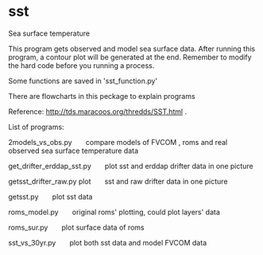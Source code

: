sst
===

Sea surface temperature 

This program gets observed  and  model sea surface data. After running this program, a contour plot will be generated at
the end.
Remember to modify the hard code before you running a process.

Some functions are saved in 'sst_function.py'

There are flowcharts in this peckage to explain programs 

Reference:  http://tds.maracoos.org/thredds/SST.html .

List of programs:


2models_vs_obs.py         &nbsp;&nbsp;&nbsp;&nbsp;&nbsp;        compare models of FVCOM , roms and real observed sea surface temperature data

get_drifter_erddap_sst.py    &nbsp;&nbsp;&nbsp;&nbsp;&nbsp;     plot sst and erddap drifter data in one picture

getsst_drifter_raw.py plot   &nbsp;&nbsp;&nbsp;&nbsp;&nbsp;     sst and raw drifter data in one picture

getsst.py             &nbsp;&nbsp;&nbsp;&nbsp;&nbsp;            plot sst data

roms_model.py          &nbsp;&nbsp;&nbsp;&nbsp;&nbsp;           original roms' plotting, could plot layers' data

roms_sur.py              &nbsp;&nbsp;&nbsp;&nbsp;&nbsp;         plot surface data of roms

sst_vs_30yr.py              &nbsp;&nbsp;&nbsp;&nbsp;&nbsp;      plot both sst data and model FVCOM data 

